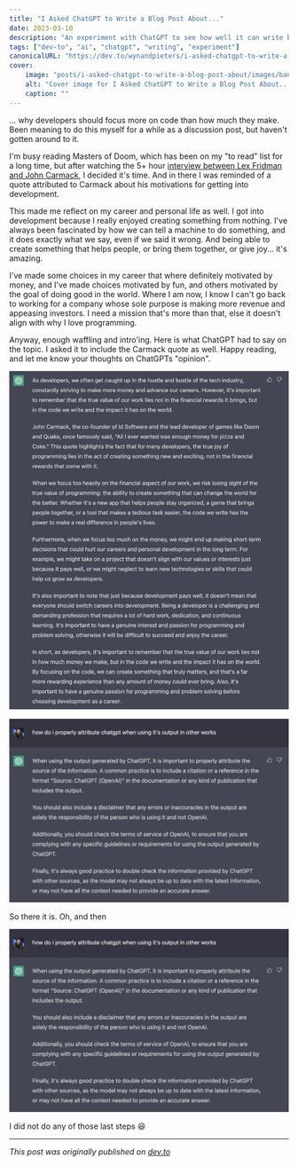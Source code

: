 ```yaml
---
title: "I Asked ChatGPT to Write a Blog Post About..."
date: 2023-03-10
description: "An experiment with ChatGPT to see how well it can write blog posts"
tags: ["dev-to", "ai", "chatgpt", "writing", "experiment"]
canonicalURL: "https://dev.to/wynandpieters/i-asked-chatgpt-to-write-a-blog-post-about-5h59"
cover:
    image: "posts/i-asked-chatgpt-to-write-a-blog-post-about/images/banner.png"
    alt: "Cover image for I Asked ChatGPT to Write a Blog Post About..."
    caption: ""
---
```


... why developers should focus more on code than how much they make. Been meaning to do this myself for a while as a discussion post, but haven't gotten around to it.

I'm busy reading Masters of Doom, which has been on my "to read" list for a long time, but after watching the 5+ hour [interview between Lex Fridman and John Carmack](https://www.youtube.com/watch?v=I845O57ZSy4), I decided it's time. And in there I was reminded of a quote attributed to Carmack about his motivations for getting into development.

This made me reflect on my career and personal life as well. I got into development because I really enjoyed creating something from nothing. I've always been fascinated by how we can tell a machine to do something, and it does exactly what we say, even if we said it wrong. And being able to create something that helps people, or bring them together, or give joy... it's amazing.

I've made some choices in my career that where definitely motivated by money, and I've made choices motivated by fun, and others motivated by the goal of doing good in the world. Where I am now, I know I can't go back to working for a company whose sole purpose is making more revenue and appeasing investors. I need a mission that's more than that, else it doesn't align with why I love programming.

Anyway, enough waffling and intro'ing. Here is what ChatGPT had to say on the topic. I asked it to include the Carmack quote as well. Happy reading, and let me know your thoughts on ChatGPTs "opinion".

![ChatGPT Prompt](images/chatgpt-prompt.png)

![ChatGPT Response](images/chatgpt-response.png)

So there it is. Oh, and then

![screenshot of how to attribute chatGPT](images/w2hjvfmic6rtv2rvomh0.png)

I did not do any of those last steps 😆

---
*This post was originally published on [dev.to](https://dev.to/wynandpieters/i-asked-chatgpt-to-write-a-blog-post-about-5h59)* 